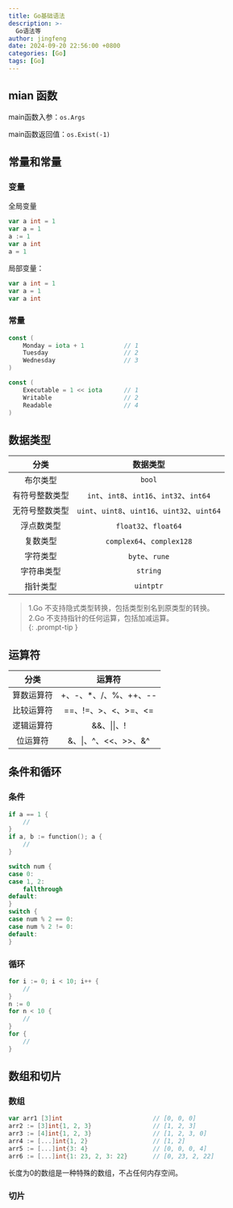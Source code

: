 ```yaml
---
title: Go基础语法
description: >-
  Go语法等
author: jingfeng
date: 2024-09-20 22:56:00 +0800
categories: [Go]
tags: [Go]
---
```


## mian 函数

main函数入参：`os.Args`

main函数返回值：`os.Exist(-1)`

## 常量和常量

### 变量

全局变量

```go
var a int = 1
var a = 1
a := 1
var a int
a = 1
```

局部变量：

```go
var a int = 1
var a = 1
var a int
```

### 常量
```go
const (
    Monday = iota + 1           // 1
    Tuesday                     // 2
    Wednesday                   // 3
)

const (
    Executable = 1 << iota      // 1
    Writable                    // 2
    Readable                    // 4
)
```

## 数据类型

| 分类 | 数据类型 |
|:----:|:------:|
| 布尔类型 | `bool` |
| 有符号整数类型 | `int`、`int8`、`int16`、`int32`、`int64` |
| 无符号整数类型 | `uint`、`uint8`、`uint16`、`uint32`、`uint64` |
| 浮点数类型 | `float32`、`float64` |
| 复数类型 | `complex64`、`complex128` |
| 字符类型 | `byte`、`rune` |
| 字符串类型 | `string` |
| 指针类型 | `uintptr` |

> 1.Go 不支持隐式类型转换，包括类型别名到原类型的转换。  
> 2.Go 不支持指针的任何运算，包括加减运算。  
{: .prompt-tip }

## 运算符

| 分类 | 运算符 |
|:----:|:------:|
| 算数运算符 | +、-、*、/、%、++、\-\- |
| 比较运算符 | ==、!=、>、<、>=、<= |
| 逻辑运算符 | &&、\|\|、! |
| 位运算符 | &、\|、^、\<\<、\>\>、&^ |


## 条件和循环

### 条件
```go
if a == 1 {
    // 
}
if a, b := function(); a {
    // 
}

switch num {
case 0:
case 1, 2:
    fallthrough
default:
}
switch {
case num % 2 == 0:
case num % 2 != 0:
default:
}
```

### 循环
```go
for i := 0; i < 10; i++ {
    // 
}
n := 0
for n < 10 {
    // 
}
for {
    //
}
```

## 数组和切片
### 数组
```go
var arr1 [3]int                         // [0, 0, 0]
arr2 := [3]int{1, 2, 3}                 // [1, 2, 3]
arr3 := [4]int{1, 2, 3}                 // [1, 2, 3, 0]
arr4 := [...]int{1, 2}                  // [1, 2]
arr5 := [...]int{3: 4}                  // [0, 0, 0, 4]
arr6 := [...]int{1: 23, 2, 3: 22}       // [0, 23, 2, 22]
```
长度为0的数组是一种特殊的数组，不占任何内存空间。

### 切片

```go

```